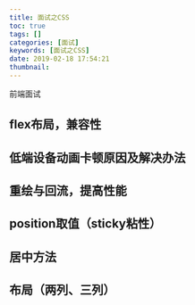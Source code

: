 ```yaml
---
title: 面试之CSS
toc: true
tags: []
categories: [面试]
keywords: [面试之CSS]
date: 2019-02-18 17:54:21
thumbnail:
---
```


前端面试
<!-- more -->
## flex布局，兼容性

## 低端设备动画卡顿原因及解决办法

## 重绘与回流，提高性能

## position取值（sticky粘性）

## 居中方法

## 布局（两列、三列）